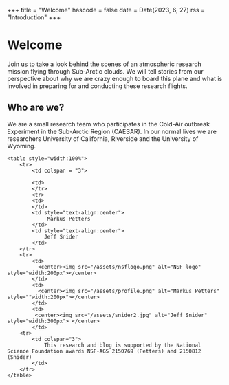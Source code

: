 +++
title = "Welcome"
hascode = false
date = Date(2023, 6, 27)
rss = "Introduction"
+++

# Welcome

Join us to take a look behind the scenes of an atmospheric research mission flying through Sub-Arctic clouds. We will tell stories from our perspective about why we are crazy enough to board this plane and what is involved in preparing for and conducting these research flights.

## Who are we?

We are a small research team who participates in the Cold-Air outbreak Experiment in the Sub-Arctic Region (CAESAR). In our normal lives we are researchers University of California, Riverside and the University of Wyoming.

~~~
<table style="width:100%">
    <tr>
        <td colspan = "3">

        <td>
        </tr>
        <tr>
        <td>    
        </td>
        <td style="text-align:center">
             Markus Petters  
        </td>
        <td style="text-align:center">
            Jeff Snider 
        </td>
    </tr>
    <tr>
        <td>
          <center><img src="/assets/nsflogo.png" alt="NSF logo" style="width:200px"></center>
        </td>
        <td>
          <center><img src="/assets/profile.png" alt="Markus Petters" style=""width:200px"></center>
        </td>
        <td>
         <center><img src="/assets/snider2.jpg" alt="Jeff Snider" style="width:300px"> </center>
        </td>
    <tr>
        <td colspan="3">
            This research and blog is supported by the National Science Foundation awards NSF-AGS 2150769 (Petters) and 2150812 (Snider)
        </td>
    </tr>
</table>
~~~